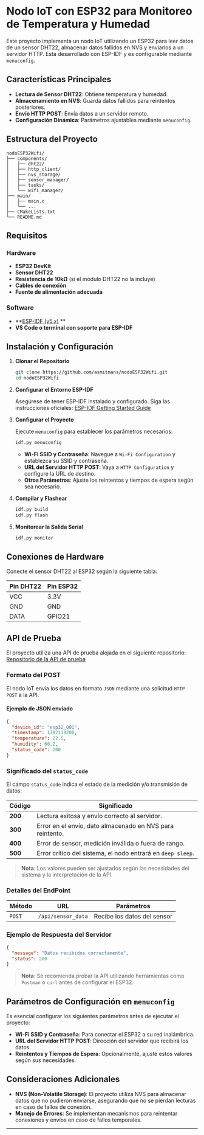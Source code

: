 # Nodo IoT con ESP32 para Monitoreo de Temperatura y Humedad

Este proyecto implementa un nodo IoT utilizando un ESP32 para leer datos de un 
sensor DHT22, almacenar datos fallidos en NVS y enviarlos a un servidor HTTP. 
Está desarrollado con ESP-IDF y es configurable mediante `menuconfig`.

## Características Principales

- **Lectura de Sensor DHT22**: Obtiene temperatura y humedad.
- **Almacenamiento en NVS**: Guarda datos fallidos para reintentos posteriores.
- **Envío HTTP POST**: Envía datos a un servidor remoto.
- **Configuración Dinámica**: Parámetros ajustables mediante `menuconfig`.

## Estructura del Proyecto

```
nodoESP32Wifi/
├── components/
│   ├── dht22/
│   ├── http_client/
│   ├── nvs_storage/
│   ├── sensor_manager/
│   ├── tasks/
│   └── wifi_manager/
├── main/
│   ├── main.c
│   └── ...
├── CMakeLists.txt
└── README.md
```

## Requisitos

### Hardware

- **ESP32 DevKit**
- **Sensor DHT22**
- **Resistencia de 10kΩ** (si el módulo DHT22 no la incluye)
- **Cables de conexión**
- **Fuente de alimentación adecuada**

### Software
- **[ESP-IDF (v5.x)](https://docs.espressif.com/projects/esp-idf/en/latest/esp32/get-started/index.html)  **
- **VS Code o terminal con soporte para ESP-IDF**

## Instalación y Configuración

1. **Clonar el Repositorio**

   ```bash
   git clone https://github.com/asmitmans/nodoESP32Wifi.git
   cd nodoESP32Wifi
   ```

2. **Configurar el Entorno ESP-IDF**

   Asegúrese de tener ESP-IDF instalado y configurado. 
   Siga las instrucciones oficiales: 
   [ESP-IDF Getting Started Guide](https://docs.espressif.com/projects/esp-idf/en/latest/esp32/get-started/)
   
3. **Configurar el Proyecto**

   Ejecute `menuconfig` para establecer los parámetros necesarios:

   ```bash
   idf.py menuconfig
   ```

   - **Wi-Fi SSID y Contraseña**: Navegue a `Wi-Fi Configuration` y establezca su SSID y contraseña.
   - **URL del Servidor HTTP POST**: Vaya a `HTTP Configuration` y configure la URL de destino.
   - **Otros Parámetros**: Ajuste los reintentos y tiempos de espera según sea necesario.

4. **Compilar y Flashear**

   ```bash
   idf.py build
   idf.py flash
   ```

5. **Monitorear la Salida Serial**

   ```bash
   idf.py monitor
   ```

## Conexiones de Hardware

Conecte el sensor DHT22 al ESP32 según la siguiente tabla:

| Pin DHT22 | Pin ESP32 |
|-----------|-----------|
| VCC       | 3.3V      |
| GND       | GND       |
| DATA      | GPIO21    |

## API de Prueba

El proyecto utiliza una API de prueba alojada en el siguiente repositorio:  
[Repositorio de la API de prueba](https://github.com/asmitmans/nodoESP32WifiTestAPI)

### **Formato del POST**

El nodo IoT envía los datos en formato `JSON` mediante una solicitud `HTTP POST` a la API.

#### **Ejemplo de JSON enviado**
```json
{
  "device_id": "esp32_001",
  "timestamp": 1707139200,
  "temperature": 22.5,
  "humidity": 60.2,
  "status_code": 200
}
```

### **Significado del `status_code`**

El campo `status_code` indica el estado de la medición y/o transmisión de datos:

| Código | Significado |
|--------|------------|
| **200** | Lectura exitosa y envío correcto al servidor. |
| **300** | Error en el envío, dato almacenado en NVS para reintento. |
| **400** | Error de sensor, medición inválida o fuera de rango. |
| **500** | Error crítico del sistema, el nodo entrará en `deep sleep`. |

> **Nota**: Los valores pueden ser ajustados según las necesidades del sistema y 
> la interpretación de la API.

### **Detalles del EndPoint**

| Método | URL | Parámetros |
|--------|-----------------|------------|
| `POST` | `/api/sensor_data` | Recibe los datos del sensor |

### **Ejemplo de Respuesta del Servidor**
```json
{
  "message": "Datos recibidos correctamente",
  "status": 200
}
```

> **Nota**: Se recomienda probar la API utilizando herramientas como `Postman` o 
> `curl` antes de configurar el ESP32.

## Parámetros de Configuración en `menuconfig`

Es esencial configurar los siguientes parámetros antes de ejecutar el proyecto:

- **Wi-Fi SSID y Contraseña**: Para conectar el ESP32 a su red inalámbrica.
- **URL del Servidor HTTP POST**: Dirección del servidor que recibirá los datos.
- **Reintentos y Tiempos de Espera**: Opcionalmente, ajuste estos valores según sus necesidades.

## Consideraciones Adicionales

- **NVS (Non-Volatile Storage)**: El proyecto utiliza NVS para almacenar datos que no 
  pudieron enviarse, asegurando que no se pierdan lecturas en caso de fallos de 
  conexión.
- **Manejo de Errores**: Se implementan mecanismos para reintentar conexiones y envíos 
  en caso de fallos temporales.

---